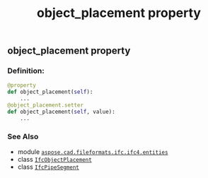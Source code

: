 ﻿---
title: object_placement property
second_title: Aspose.CAD for Python via .NET API References
description: 
type: docs
weight: 90
url: /python-net/aspose.cad.fileformats.ifc.ifc4.entities/ifcpipesegment/object_placement/
is_root: false
---

## object_placement property

### Definition:
```python
@property
def object_placement(self):
    ...
@object_placement.setter
def object_placement(self, value):
    ...
```

### See Also
* module [`aspose.cad.fileformats.ifc.ifc4.entities`](../../)
* class [`IfcObjectPlacement`](/cad/python-net/aspose.cad.fileformats.ifc.ifc4.entities/ifcobjectplacement)
* class [`IfcPipeSegment`](/cad/python-net/aspose.cad.fileformats.ifc.ifc4.entities/ifcpipesegment)
